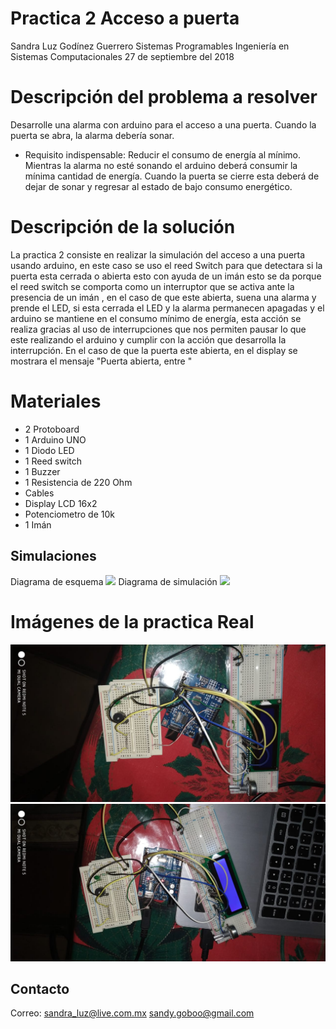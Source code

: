 # Practica 2 Acceso a puerta

Sandra Luz Godínez Guerrero
Sistemas Programables 
Ingeniería en Sistemas Computacionales
27 de septiembre del 2018

# Descripción del problema a resolver
Desarrolle una alarma con arduino para el acceso a una puerta. Cuando la puerta se abra, la alarma debería sonar.
- Requisito indispensable:
Reducir el consumo de energía al mínimo. Mientras la alarma no esté sonando el arduino deberá consumir la mínima cantidad de energía.
Cuando la puerta se cierre esta deberá de dejar de sonar y regresar al estado de bajo consumo energético.

# Descripción de la solución
La practica 2 consiste en realizar la simulación del acceso a una puerta usando arduino, en este caso se uso el reed Switch para que detectara si la puerta esta cerrada o abierta esto con ayuda de un imán esto se da porque el reed switch se comporta como  un interruptor que se activa ante la presencia de un imán , en el caso de que este abierta, suena una alarma y prende el LED, si esta cerrada el LED y la alarma permanecen apagadas y el arduino  se mantiene en el consumo mínimo de energía, esta acción se realiza gracias al uso de interrupciones que nos permiten pausar lo que este realizando el arduino y cumplir con la acción que desarrolla la interrupción.
En el caso de que la puerta este abierta, en el display se mostrara el mensaje "Puerta abierta, entre "

# Materiales

- 2 Protoboard
- 1 Arduino UNO
- 1 Diodo LED
- 1 Reed switch
- 1 Buzzer
- 1 Resistencia de 220 Ohm
- Cables
- Display LCD 16x2
- Potenciometro de 10k
- 1 Imán

## Simulaciones

Diagrama  de esquema
![
](https://github.com/Sandra14tb/Alarma/blob/master/practica2_esquema.png?raw=true)
Diagrama de simulación
![
](https://github.com/Sandra14tb/Alarma/blob/master/practica2_simulado.png?raw=true)

# Imágenes de la practica Real
![enter image description here](https://github.com/Sandra14tb/Alarma/blob/master/imagen1.jpg?raw=true)
![enter image description here](https://github.com/Sandra14tb/Alarma/blob/master/imagen2.jpg?raw=true)

## Contacto
Correo: sandra_luz@live.com.mx
			sandy.goboo@gmail.com
